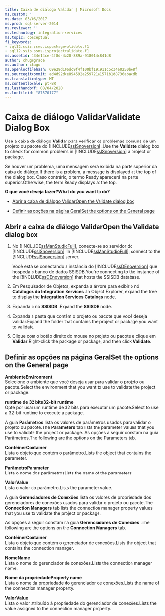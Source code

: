 ```yaml
---
title: Caixa de diálogo Validar | Microsoft Docs
ms.custom: ''
ms.date: 03/06/2017
ms.prod: sql-server-2014
ms.reviewer: ''
ms.technology: integration-services
ms.topic: conceptual
f1_keywords:
- sql12.ssis.ssms.ispackagevalidate.f1
- sql12.ssis.ssms.isprojectvalidate.f1
ms.assetid: 134e14ce-4f8d-4a20-889a-918014c841d8
author: chugugrace
ms.author: chugu
ms.openlocfilehash: 69e29d106dc9f4f100bf191911c5c34e0250be8f
ms.sourcegitcommit: ad4d92dce894592a259721a1571b1d8736abacdb
ms.translationtype: MT
ms.contentlocale: pt-BR
ms.lasthandoff: 08/04/2020
ms.locfileid: "87570177"
---
```

# <a name="validate-dialog-box"></a><span data-ttu-id="b7e9e-102">Caixa de diálogo Validar</span><span class="sxs-lookup"><span data-stu-id="b7e9e-102">Validate Dialog Box</span></span>
  <span data-ttu-id="b7e9e-103">Use a caixa de diálogo **Validar** para verificar os problemas comuns de um projeto ou pacote do [!INCLUDE[ssISnoversion](../../includes/ssisnoversion-md.md)] .</span><span class="sxs-lookup"><span data-stu-id="b7e9e-103">Use the **Validate** dialog box to check for common problems in [!INCLUDE[ssISnoversion](../../includes/ssisnoversion-md.md)] a project or package.</span></span>  
  
 <span data-ttu-id="b7e9e-104">Se houver um problema, uma mensagem será exibida na parte superior da caixa de diálogo.</span><span class="sxs-lookup"><span data-stu-id="b7e9e-104">If there is a problem, a message is displayed at the top of the dialog box.</span></span> <span data-ttu-id="b7e9e-105">Caso contrário, o termo Ready aparecerá na parte superior.</span><span class="sxs-lookup"><span data-stu-id="b7e9e-105">Otherwise, the term Ready displays at the top.</span></span>  
  
 <span data-ttu-id="b7e9e-106">**O que você deseja fazer?**</span><span class="sxs-lookup"><span data-stu-id="b7e9e-106">**What do you want to do?**</span></span>  
  
-   [<span data-ttu-id="b7e9e-107">Abrir a caixa de diálogo Validar</span><span class="sxs-lookup"><span data-stu-id="b7e9e-107">Open the Validate dialog box</span></span>](#open_dialog)  
  
-   [<span data-ttu-id="b7e9e-108">Definir as opções na página Geral</span><span class="sxs-lookup"><span data-stu-id="b7e9e-108">Set the options on the General page</span></span>](#general)  
  
##  <a name="open-the-validate-dialog-box"></a><a name="open_dialog"></a> <span data-ttu-id="b7e9e-109">Abrir a caixa de diálogo Validar</span><span class="sxs-lookup"><span data-stu-id="b7e9e-109">Open the Validate dialog box</span></span>  
  
1.  <span data-ttu-id="b7e9e-110">No [!INCLUDE[ssManStudioFull](../../includes/ssmanstudiofull-md.md)], conecte-se ao servidor do [!INCLUDE[ssISnoversion](../../includes/ssisnoversion-md.md)] .</span><span class="sxs-lookup"><span data-stu-id="b7e9e-110">In [!INCLUDE[ssManStudioFull](../../includes/ssmanstudiofull-md.md)], connect to the [!INCLUDE[ssISnoversion](../../includes/ssisnoversion-md.md)] server.</span></span>  
  
     <span data-ttu-id="b7e9e-111">Você está se conectando à instância do [!INCLUDE[ssDEnoversion](../../includes/ssdenoversion-md.md)] que hospeda o banco de dados SSISDB.</span><span class="sxs-lookup"><span data-stu-id="b7e9e-111">You're connecting to the instance of the [!INCLUDE[ssDEnoversion](../../includes/ssdenoversion-md.md)] that hosts the SSISDB database.</span></span>  
  
2.  <span data-ttu-id="b7e9e-112">Em Pesquisador de Objetos, expanda a árvore para exibir o nó **Catálogos do Integration Services** .</span><span class="sxs-lookup"><span data-stu-id="b7e9e-112">In Object Explorer, expand the tree to display the **Integration Services Catalogs** node.</span></span>  
  
3.  <span data-ttu-id="b7e9e-113">Expanda o nó **SSISDB** .</span><span class="sxs-lookup"><span data-stu-id="b7e9e-113">Expand the **SSISDB** node.</span></span>  
  
4.  <span data-ttu-id="b7e9e-114">Expanda a pasta que contém o projeto ou pacote que você deseja validar.</span><span class="sxs-lookup"><span data-stu-id="b7e9e-114">Expand the folder that contains the project or package you want to validate.</span></span>  
  
5.  <span data-ttu-id="b7e9e-115">Clique com o botão direito do mouse no projeto ou pacote e clique em **Validar**.</span><span class="sxs-lookup"><span data-stu-id="b7e9e-115">Right-click the package or package, and then click **Validate**.</span></span>  
  
##  <a name="set-the-options-on-the-general-page"></a><a name="general"></a> <span data-ttu-id="b7e9e-116">Definir as opções na página Geral</span><span class="sxs-lookup"><span data-stu-id="b7e9e-116">Set the options on the General page</span></span>  
 <span data-ttu-id="b7e9e-117">**Ambiente**</span><span class="sxs-lookup"><span data-stu-id="b7e9e-117">**Environment**</span></span>  
 <span data-ttu-id="b7e9e-118">Selecione o ambiente que você deseja usar para validar o projeto ou pacote.</span><span class="sxs-lookup"><span data-stu-id="b7e9e-118">Select the environment that you want to use to validate the project or package.</span></span>  
  
 <span data-ttu-id="b7e9e-119">**runtime de 32 bits**</span><span class="sxs-lookup"><span data-stu-id="b7e9e-119">**32-bit runtime**</span></span>  
 <span data-ttu-id="b7e9e-120">Opte por usar um runtime de 32 bits para executar um pacote.</span><span class="sxs-lookup"><span data-stu-id="b7e9e-120">Select to use a 32-bit runtime to execute a package.</span></span>  
  
 <span data-ttu-id="b7e9e-121">A guia **Parâmetros** lista os valores de parâmetros usados para validar o projeto ou pacote.</span><span class="sxs-lookup"><span data-stu-id="b7e9e-121">The **Parameters** tab lists the parameter values that you use to validate the project or package.</span></span> <span data-ttu-id="b7e9e-122">As opções a seguir constam na guia Parâmetros.</span><span class="sxs-lookup"><span data-stu-id="b7e9e-122">The following are the options on the Parameters tab.</span></span>  
  
 <span data-ttu-id="b7e9e-123">**Contêiner**</span><span class="sxs-lookup"><span data-stu-id="b7e9e-123">**Container**</span></span>  
 <span data-ttu-id="b7e9e-124">Lista o objeto que contém o parâmetro.</span><span class="sxs-lookup"><span data-stu-id="b7e9e-124">Lists the object that contains the parameter.</span></span>  
  
 <span data-ttu-id="b7e9e-125">**Parâmetro**</span><span class="sxs-lookup"><span data-stu-id="b7e9e-125">**Parameter**</span></span>  
 <span data-ttu-id="b7e9e-126">Lista o nome dos parâmetros</span><span class="sxs-lookup"><span data-stu-id="b7e9e-126">Lists the name of the parameters</span></span>  
  
 <span data-ttu-id="b7e9e-127">**Valor**</span><span class="sxs-lookup"><span data-stu-id="b7e9e-127">**Value**</span></span>  
 <span data-ttu-id="b7e9e-128">Lista o valor do parâmetro.</span><span class="sxs-lookup"><span data-stu-id="b7e9e-128">Lists the parameter value.</span></span>  
  
 <span data-ttu-id="b7e9e-129">A guia **Gerenciadores de Conexões** lista os valores de propriedade dos gerenciadores de conexões usados para validar o projeto ou pacote.</span><span class="sxs-lookup"><span data-stu-id="b7e9e-129">The **Connection Managers** tab lists the connection manager property values that you use to validate the project or package.</span></span>  
  
 <span data-ttu-id="b7e9e-130">As opções a seguir constam na guia **Gerenciadores de Conexões** .</span><span class="sxs-lookup"><span data-stu-id="b7e9e-130">The following are the options on the **Connection Managers** tab.</span></span>  
  
 <span data-ttu-id="b7e9e-131">**Contêiner**</span><span class="sxs-lookup"><span data-stu-id="b7e9e-131">**Container**</span></span>  
 <span data-ttu-id="b7e9e-132">Lista o objeto que contém o gerenciador de conexões.</span><span class="sxs-lookup"><span data-stu-id="b7e9e-132">Lists the object that contains the connection manager.</span></span>  
  
 <span data-ttu-id="b7e9e-133">**Nome**</span><span class="sxs-lookup"><span data-stu-id="b7e9e-133">**Name**</span></span>  
 <span data-ttu-id="b7e9e-134">Lista o nome do gerenciador de conexões.</span><span class="sxs-lookup"><span data-stu-id="b7e9e-134">Lists the connection manager name.</span></span>  
  
 <span data-ttu-id="b7e9e-135">**Nome da propriedade**</span><span class="sxs-lookup"><span data-stu-id="b7e9e-135">**Property name**</span></span>  
 <span data-ttu-id="b7e9e-136">Lista o nome da propriedade do gerenciador de conexões.</span><span class="sxs-lookup"><span data-stu-id="b7e9e-136">Lists the name of the connection manager property.</span></span>  
  
 <span data-ttu-id="b7e9e-137">**Valor**</span><span class="sxs-lookup"><span data-stu-id="b7e9e-137">**Value**</span></span>  
 <span data-ttu-id="b7e9e-138">Lista o valor atribuído à propriedade do gerenciador de conexões.</span><span class="sxs-lookup"><span data-stu-id="b7e9e-138">Lists the value assigned to the connection manager property.</span></span>  
  
  
